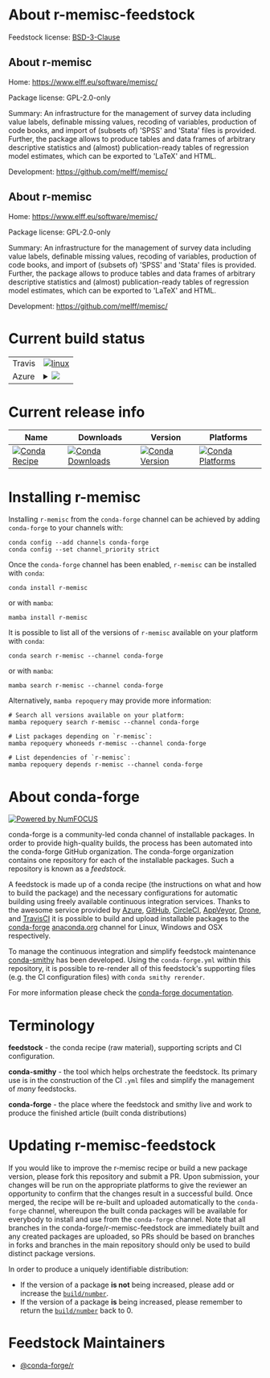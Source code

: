 About r-memisc-feedstock
========================

Feedstock license: [BSD-3-Clause](https://github.com/conda-forge/r-memisc-feedstock/blob/main/LICENSE.txt)


About r-memisc
--------------

Home: https://www.elff.eu/software/memisc/

Package license: GPL-2.0-only

Summary: An infrastructure for the management of survey data including value labels, definable missing values, recoding of variables, production of code books, and import of (subsets of) 'SPSS' and 'Stata' files is provided. Further, the package allows to produce tables and data frames of arbitrary descriptive statistics and (almost) publication-ready tables of regression model estimates, which can be exported to 'LaTeX' and HTML.

Development: https://github.com/melff/memisc/

About r-memisc
--------------

Home: https://www.elff.eu/software/memisc/

Package license: GPL-2.0-only

Summary: An infrastructure for the management of survey data including value labels, definable missing values, recoding of variables, production of code books, and import of (subsets of) 'SPSS' and 'Stata' files is provided. Further, the package allows to produce tables and data frames of arbitrary descriptive statistics and (almost) publication-ready tables of regression model estimates, which can be exported to 'LaTeX' and HTML.

Development: https://github.com/melff/memisc/

Current build status
====================


<table><tr>
    <td>Travis</td>
    <td>
      <a href="https://app.travis-ci.com/conda-forge/r-memisc-feedstock">
        <img alt="linux" src="https://img.shields.io/travis/com/conda-forge/r-memisc-feedstock/main.svg?label=Linux">
      </a>
    </td>
  </tr>
    
  <tr>
    <td>Azure</td>
    <td>
      <details>
        <summary>
          <a href="https://dev.azure.com/conda-forge/feedstock-builds/_build/latest?definitionId=18684&branchName=main">
            <img src="https://dev.azure.com/conda-forge/feedstock-builds/_apis/build/status/r-memisc-feedstock?branchName=main">
          </a>
        </summary>
        <table>
          <thead><tr><th>Variant</th><th>Status</th></tr></thead>
          <tbody><tr>
              <td>linux_64_r_base4.2</td>
              <td>
                <a href="https://dev.azure.com/conda-forge/feedstock-builds/_build/latest?definitionId=18684&branchName=main">
                  <img src="https://dev.azure.com/conda-forge/feedstock-builds/_apis/build/status/r-memisc-feedstock?branchName=main&jobName=linux&configuration=linux%20linux_64_r_base4.2" alt="variant">
                </a>
              </td>
            </tr><tr>
              <td>linux_64_r_base4.3</td>
              <td>
                <a href="https://dev.azure.com/conda-forge/feedstock-builds/_build/latest?definitionId=18684&branchName=main">
                  <img src="https://dev.azure.com/conda-forge/feedstock-builds/_apis/build/status/r-memisc-feedstock?branchName=main&jobName=linux&configuration=linux%20linux_64_r_base4.3" alt="variant">
                </a>
              </td>
            </tr><tr>
              <td>linux_aarch64_r_base4.2</td>
              <td>
                <a href="https://dev.azure.com/conda-forge/feedstock-builds/_build/latest?definitionId=18684&branchName=main">
                  <img src="https://dev.azure.com/conda-forge/feedstock-builds/_apis/build/status/r-memisc-feedstock?branchName=main&jobName=linux&configuration=linux%20linux_aarch64_r_base4.2" alt="variant">
                </a>
              </td>
            </tr><tr>
              <td>linux_aarch64_r_base4.3</td>
              <td>
                <a href="https://dev.azure.com/conda-forge/feedstock-builds/_build/latest?definitionId=18684&branchName=main">
                  <img src="https://dev.azure.com/conda-forge/feedstock-builds/_apis/build/status/r-memisc-feedstock?branchName=main&jobName=linux&configuration=linux%20linux_aarch64_r_base4.3" alt="variant">
                </a>
              </td>
            </tr><tr>
              <td>linux_ppc64le_r_base4.2</td>
              <td>
                <a href="https://dev.azure.com/conda-forge/feedstock-builds/_build/latest?definitionId=18684&branchName=main">
                  <img src="https://dev.azure.com/conda-forge/feedstock-builds/_apis/build/status/r-memisc-feedstock?branchName=main&jobName=linux&configuration=linux%20linux_ppc64le_r_base4.2" alt="variant">
                </a>
              </td>
            </tr><tr>
              <td>linux_ppc64le_r_base4.3</td>
              <td>
                <a href="https://dev.azure.com/conda-forge/feedstock-builds/_build/latest?definitionId=18684&branchName=main">
                  <img src="https://dev.azure.com/conda-forge/feedstock-builds/_apis/build/status/r-memisc-feedstock?branchName=main&jobName=linux&configuration=linux%20linux_ppc64le_r_base4.3" alt="variant">
                </a>
              </td>
            </tr><tr>
              <td>osx_64_r_base4.2</td>
              <td>
                <a href="https://dev.azure.com/conda-forge/feedstock-builds/_build/latest?definitionId=18684&branchName=main">
                  <img src="https://dev.azure.com/conda-forge/feedstock-builds/_apis/build/status/r-memisc-feedstock?branchName=main&jobName=osx&configuration=osx%20osx_64_r_base4.2" alt="variant">
                </a>
              </td>
            </tr><tr>
              <td>osx_64_r_base4.3</td>
              <td>
                <a href="https://dev.azure.com/conda-forge/feedstock-builds/_build/latest?definitionId=18684&branchName=main">
                  <img src="https://dev.azure.com/conda-forge/feedstock-builds/_apis/build/status/r-memisc-feedstock?branchName=main&jobName=osx&configuration=osx%20osx_64_r_base4.3" alt="variant">
                </a>
              </td>
            </tr><tr>
              <td>win_64</td>
              <td>
                <a href="https://dev.azure.com/conda-forge/feedstock-builds/_build/latest?definitionId=18684&branchName=main">
                  <img src="https://dev.azure.com/conda-forge/feedstock-builds/_apis/build/status/r-memisc-feedstock?branchName=main&jobName=win&configuration=win%20win_64_" alt="variant">
                </a>
              </td>
            </tr>
          </tbody>
        </table>
      </details>
    </td>
  </tr>
</table>

Current release info
====================

| Name | Downloads | Version | Platforms |
| --- | --- | --- | --- |
| [![Conda Recipe](https://img.shields.io/badge/recipe-r--memisc-green.svg)](https://anaconda.org/conda-forge/r-memisc) | [![Conda Downloads](https://img.shields.io/conda/dn/conda-forge/r-memisc.svg)](https://anaconda.org/conda-forge/r-memisc) | [![Conda Version](https://img.shields.io/conda/vn/conda-forge/r-memisc.svg)](https://anaconda.org/conda-forge/r-memisc) | [![Conda Platforms](https://img.shields.io/conda/pn/conda-forge/r-memisc.svg)](https://anaconda.org/conda-forge/r-memisc) |

Installing r-memisc
===================

Installing `r-memisc` from the `conda-forge` channel can be achieved by adding `conda-forge` to your channels with:

```
conda config --add channels conda-forge
conda config --set channel_priority strict
```

Once the `conda-forge` channel has been enabled, `r-memisc` can be installed with `conda`:

```
conda install r-memisc
```

or with `mamba`:

```
mamba install r-memisc
```

It is possible to list all of the versions of `r-memisc` available on your platform with `conda`:

```
conda search r-memisc --channel conda-forge
```

or with `mamba`:

```
mamba search r-memisc --channel conda-forge
```

Alternatively, `mamba repoquery` may provide more information:

```
# Search all versions available on your platform:
mamba repoquery search r-memisc --channel conda-forge

# List packages depending on `r-memisc`:
mamba repoquery whoneeds r-memisc --channel conda-forge

# List dependencies of `r-memisc`:
mamba repoquery depends r-memisc --channel conda-forge
```


About conda-forge
=================

[![Powered by
NumFOCUS](https://img.shields.io/badge/powered%20by-NumFOCUS-orange.svg?style=flat&colorA=E1523D&colorB=007D8A)](https://numfocus.org)

conda-forge is a community-led conda channel of installable packages.
In order to provide high-quality builds, the process has been automated into the
conda-forge GitHub organization. The conda-forge organization contains one repository
for each of the installable packages. Such a repository is known as a *feedstock*.

A feedstock is made up of a conda recipe (the instructions on what and how to build
the package) and the necessary configurations for automatic building using freely
available continuous integration services. Thanks to the awesome service provided by
[Azure](https://azure.microsoft.com/en-us/services/devops/), [GitHub](https://github.com/),
[CircleCI](https://circleci.com/), [AppVeyor](https://www.appveyor.com/),
[Drone](https://cloud.drone.io/welcome), and [TravisCI](https://travis-ci.com/)
it is possible to build and upload installable packages to the
[conda-forge](https://anaconda.org/conda-forge) [anaconda.org](https://anaconda.org/)
channel for Linux, Windows and OSX respectively.

To manage the continuous integration and simplify feedstock maintenance
[conda-smithy](https://github.com/conda-forge/conda-smithy) has been developed.
Using the ``conda-forge.yml`` within this repository, it is possible to re-render all of
this feedstock's supporting files (e.g. the CI configuration files) with ``conda smithy rerender``.

For more information please check the [conda-forge documentation](https://conda-forge.org/docs/).

Terminology
===========

**feedstock** - the conda recipe (raw material), supporting scripts and CI configuration.

**conda-smithy** - the tool which helps orchestrate the feedstock.
                   Its primary use is in the construction of the CI ``.yml`` files
                   and simplify the management of *many* feedstocks.

**conda-forge** - the place where the feedstock and smithy live and work to
                  produce the finished article (built conda distributions)


Updating r-memisc-feedstock
===========================

If you would like to improve the r-memisc recipe or build a new
package version, please fork this repository and submit a PR. Upon submission,
your changes will be run on the appropriate platforms to give the reviewer an
opportunity to confirm that the changes result in a successful build. Once
merged, the recipe will be re-built and uploaded automatically to the
`conda-forge` channel, whereupon the built conda packages will be available for
everybody to install and use from the `conda-forge` channel.
Note that all branches in the conda-forge/r-memisc-feedstock are
immediately built and any created packages are uploaded, so PRs should be based
on branches in forks and branches in the main repository should only be used to
build distinct package versions.

In order to produce a uniquely identifiable distribution:
 * If the version of a package **is not** being increased, please add or increase
   the [``build/number``](https://docs.conda.io/projects/conda-build/en/latest/resources/define-metadata.html#build-number-and-string).
 * If the version of a package **is** being increased, please remember to return
   the [``build/number``](https://docs.conda.io/projects/conda-build/en/latest/resources/define-metadata.html#build-number-and-string)
   back to 0.

Feedstock Maintainers
=====================

* [@conda-forge/r](https://github.com/conda-forge/r/)

